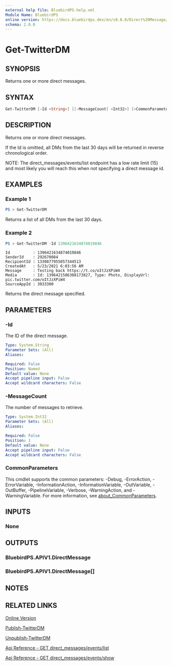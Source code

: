 ```yaml
---
external help file: BluebirdPS-help.xml
Module Name: BluebirdPS
online version: https://docs.bluebirdps.dev/en/v0.8.0/Direct%20Message/Get-TwitterDM
schema: 2.0.0
---
```


# Get-TwitterDM

## SYNOPSIS

Returns one or more direct messages.

## SYNTAX

```powershell
Get-TwitterDM [-Id <String>] [[-MessageCount] <Int32>] [<CommonParameters>]
```

## DESCRIPTION

Returns one or more direct messages.

If the Id is omitted, all DMs from the last 30 days will be returned in reverse chronological order.

NOTE: The direct_messages/events/list endpoint has a low rate limit (15) and most likely you will reach this when not specifying a direct message id.

## EXAMPLES

### Example 1

```powershell
PS > Get-TwitterDM
```

Returns a list of all DMs from the last 30 days.

### Example 2

```powershell
PS > Get-TwitterDM -Id 1396421634874019846
```

```text
Id          : 1396421634874019846
SenderId    : 292670084
RecipientId : 1330877955057344513
CreatedAt   : 5/23/2021 6:03:56 AM
Message     : Testing back https://t.co/oItJzXPiW4
Media       : Id: 1396421586308173827, Type: Photo, DisplayUrl: pic.twitter.com/oItJzXPiW4
SourceAppId : 3033300
```

Returns the direct message specified.

## PARAMETERS

### -Id

The ID of the direct message.

```yaml
Type: System.String
Parameter Sets: (All)
Aliases:

Required: False
Position: Named
Default value: None
Accept pipeline input: False
Accept wildcard characters: False
```

### -MessageCount

The number of messages to retrieve.

```yaml
Type: System.Int32
Parameter Sets: (All)
Aliases:

Required: False
Position: 1
Default value: None
Accept pipeline input: False
Accept wildcard characters: False
```

### CommonParameters

This cmdlet supports the common parameters: -Debug, -ErrorAction, -ErrorVariable, -InformationAction, -InformationVariable, -OutVariable, -OutBuffer, -PipelineVariable, -Verbose, -WarningAction, and -WarningVariable. For more information, see [about_CommonParameters](http://go.microsoft.com/fwlink/?LinkID=113216).

## INPUTS

### None

## OUTPUTS

### BluebirdPS.APIV1.DirectMessage

### BluebirdPS.APIV1.DirectMessage[]

## NOTES

## RELATED LINKS

[Online Version](https://docs.bluebirdps.dev/en/v0.8.0/Direct%20Message/Get-TwitterDM)

[Publish-TwitterDM](https://docs.bluebirdps.dev/en/v0.8.0/Direct%20Message/Publish-TwitterDM)

[Unpublish-TwitterDM](https://docs.bluebirdps.dev/en/v0.8.0/Direct%20Message/Unpublish-TwitterDM)

[Api Reference - GET direct_messages/events/list](https://developer.twitter.com/en/docs/twitter-api/v1/direct-messages/sending-and-receiving/api-reference/list-events)

[Api Reference - GET direct_messages/events/show](https://developer.twitter.com/en/docs/twitter-api/v1/direct-messages/sending-and-receiving/api-reference/get-event)
